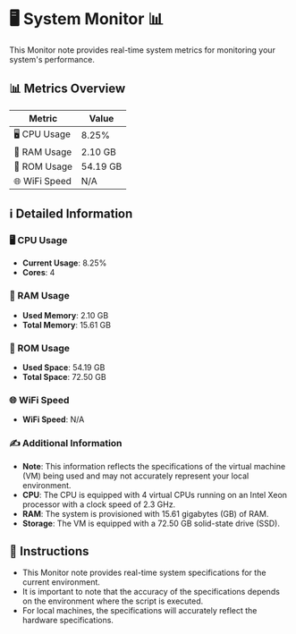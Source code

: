 
# 🖥️ System Monitor 📊

This Monitor note provides real-time system metrics for monitoring your system's performance.

## 📊 Metrics Overview

| Metric                    | Value             |
| ------------------------- | ----------------- |
| 🖥️ CPU Usage              | 8.25%       |
| 💾 RAM Usage              | 2.10 GB       |
| 💽 ROM Usage              | 54.19 GB       |
| 🌐 WiFi Speed             | N/A      |

## ℹ️ Detailed Information

### 🖥️ CPU Usage

- **Current Usage**: 8.25%
- **Cores**: 4

### 💾 RAM Usage

- **Used Memory**: 2.10 GB
- **Total Memory**: 15.61 GB

### 💽 ROM Usage

- **Used Space**: 54.19 GB
- **Total Space**: 72.50 GB

### 🌐 WiFi Speed

- **WiFi Speed**: N/A


### ✍️ Additional Information

- **Note**: This information reflects the specifications of the virtual machine (VM) being used and may not accurately represent your local environment.
- **CPU**: The CPU is equipped with  4 virtual CPUs running on an Intel Xeon processor with a clock speed of 2.3 GHz.
- **RAM**: The system is provisioned with 15.61 gigabytes (GB) of RAM.
- **Storage**: The VM is equipped with a 72.50 GB solid-state drive (SSD).

## 📝 Instructions

- This Monitor note provides real-time system specifications for the current environment.
- It is important to note that the accuracy of the specifications depends on the environment where the script is executed.
- For local machines, the specifications will accurately reflect the hardware specifications.
